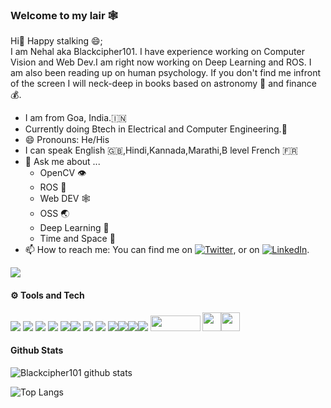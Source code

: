 ### Welcome to my lair 🕸️

Hi:wave: Happy stalking 😄;<br>
I am Nehal aka Blackcipher101. I have experience working on Computer Vision and Web Dev.I am right now working on Deep Learning and ROS. I am also been reading up on 
human psychology. If you don't find me infront of the screen I will neck-deep in books based on astronomy :satellite: and finance 💰.


- I am from Goa, India.:india:
- Currently doing Btech in Electrical and Computer Engineering.:school:
- 😄 Pronouns: He/His
- I can speak English :uk:,Hindi,Kannada,Marathi,B level French :fr:
- 💬 Ask me about ...
    - OpenCV :eye:
    - ROS :robot:
    - Web DEV :spider_web:
    - OSS :earth_asia:
    - Deep Learning :brain:
    - Time and Space :milky_way:
- 📫 How to reach me: 
You can find me on [![Twitter][1.2]][1], or on [![LinkedIn][2.2]][2].

<!-- Icons -->

[1.2]: http://i.imgur.com/wWzX9uB.png (twitter icon without padding)
[2.2]: https://raw.githubusercontent.com/MartinHeinz/MartinHeinz/master/linkedin-3-16.png (LinkedIn icon without padding)

<!-- Links to your social media accounts -->

[1]: https://twitter.com/NevleNehal
[2]: https://www.linkedin.com/in/nehalnevle/
![](https://komarev.com/ghpvc/?username=Blackcipher101)
#### :gear: Tools and Tech 


![](https://img.shields.io/badge/Linux-OS-informational?style=flat&logo=linux-mint&logoColor=white&color=2bbc8a) ![](https://img.shields.io/badge/Raspberry-Hardware-informational?style=flat&logo=raspberry-pi&logoColor=white&color=2bbc8a) ![](https://img.shields.io/badge/atom-editor-informational?style=flat&logo=atom&logoColor=white&color=2bbc8a) ![](https://img.shields.io/badge/Django-Backend-informational?style=flat&logo=djangologoColor=white&color=2bbc8a)
![](https://img.shields.io/badge/Javascript-Front-informational?style=flat&logo=Javascript&logoColor=white&color=2bbc8a)![](https://img.shields.io/badge/CSS3-Frontend-informational?style=flat&logo=CSS&logoColor=white&color=2bbc8a) ![](https://img.shields.io/badge/C++-Lang-informational?style=flat&logo=C++logoColor=white&color=2bbc8a) ![](https://img.shields.io/badge/Python-Lang-informational?style=flat&logo=pythonlogoColor=white&color=2bbc8a)
![](https://img.shields.io/badge/C-Lang-informational?style=flat&logo=ClogoColor=white&color=2bbc8a)![](https://img.shields.io/badge/SQL-Database-informational?style=flat&logo=SQLitelogoColor=white&color=2bbc8a)![](https://img.shields.io/badge/Ardunio-Hardware-informational?style=flat&logo=arduniologoColor=white&color=2bbc8a)![](https://img.shields.io/badge/Blender-Tools-informational?style=flat&logo=blenderlogoColor=white&color=2bbc8a)
<img src="https://github.com/ros-infrastructure/artwork/blob/master/ros_logo.svg" height="25px" width="80px"> <img src="https://github.com/fkromer/awesome-gazebo/blob/master/gazebo_icon.svg" height="30px" width="30px"><img src="https://upload.wikimedia.org/wikipedia/commons/thumb/3/32/OpenCV_Logo_with_text_svg_version.svg/487px-OpenCV_Logo_with_text_svg_version.svg.png" height="30px" width="30px">

#### Github Stats

![Blackcipher101 github stats](https://github-readme-stats.vercel.app/api?username=Blackcipher101&count_private=true&show_icons=true&theme=tokyonight)

![Top Langs](https://github-readme-stats.vercel.app/api/top-langs/?username=Blackcipher101&layout=compact&count_private=true&show_icons=true&theme=tokyonight)
